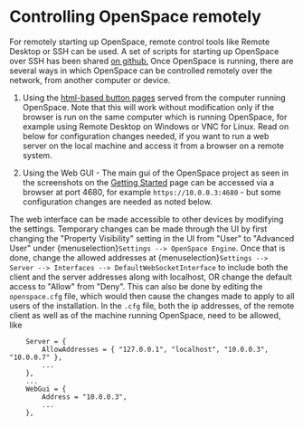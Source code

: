 # Controlling OpenSpace remotely

For remotely starting up OpenSpace, remote control tools like Remote Desktop or SSH can be used. A set of scripts for starting up OpenSpace 
over SSH has been shared [on github.](https://gist.github.com/curiousercreative/84d70417bbbb183bf68043b8b1127d65)
Once OpenSpace is running, there are several ways in which OpenSpace can be controlled remotely over the network, from another computer or device.

1. Using the [html-based button pages](/how-to/html-controls-setup/index) served from the computer running OpenSpace. 
Note that this will work without modification only if the browser is run on the same computer which is running OpenSpace, 
for example using Remote Desktop on Windows or VNC for Linux. 
Read on below for configuration changes needed, if you want to run a web server on the local machine and access it from a browser on a remote system. 
   
2. Using the Web GUI - The main gui of the OpenSpace project as seen in the screenshots on the [Getting Started](/users/getting-started/index) page
can be accessed via a browser at port 4680, for example `https://10.0.0.3:4680` - but some configuration changes are needed as noted below.

The web interface can be made accessible to other devices by modifying the settings. Temporary changes can be made through the UI by first
changing the "Property Visibility" setting in the UI from "User" to "Advanced User" under {menuselection}`Settings --> OpenSpace Engine`. Once that is done,
change the allowed addresses at {menuselection}`Settings --> Server --> Interfaces --> DefaultWebSocketInterface` to include both the client and the server addresses along with localhost,
OR change the default access to "Allow" from "Deny". This can also be done by editing the `openspace.cfg` file, which would then cause the changes made
to apply to all users of the installation. In the `.cfg` file, both the ip addresses, of the remote client as well as of the machine running OpenSpace,
need to be allowed, like
```
    Server = {
        AllowAddresses = { "127.0.0.1", "localhost", "10.0.0.3", "10.0.0.7" },
        ...
    },
    ...
    WebGui = {
        Address = "10.0.0.3",
        ...
    },

``` 
